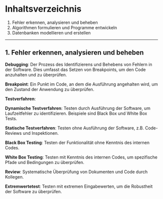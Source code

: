
# Inhaltsverzeichnis

1. Fehler erkennen, analysieren und beheben
2. Algorithmen formulieren und Programme entwickeln
3. Datenbanken modellieren und erstellen

---
## 1. Fehler erkennen, analysieren und beheben

**Debugging**: Der Prozess des Identifizierens und Behebens von Fehlern in der Software. Dies umfasst das Setzen von Breakpoints, um den Code anzuhalten und zu überprüfen.

**Breakpoint**: Ein Punkt im Code, an dem die Ausführung angehalten wird, um den Zustand der Anwendung zu überprüfen.

**Testverfahren**:

**Dynamische Testverfahren**: Testen durch Ausführung der Software, um Laufzeitfehler zu identifizieren. Beispiele sind Black Box und White Box Tests.

**Statische Testverfahren**: Testen ohne Ausführung der Software, z.B. Code-Reviews und Inspektionen.

**Black Box Testing**: Testen der Funktionalität ohne Kenntnis des internen Codes.

**White Box Testing**: Testen mit Kenntnis des internen Codes, um spezifische Pfade und Bedingungen zu überprüfen.

**Review**: Systematische Überprüfung von Dokumenten und Code durch Kollegen.

**Extremwertetest**: Testen mit extremen Eingabewerten, um die Robustheit der Software zu überprüfen.